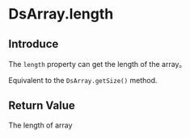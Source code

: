 # DsArray.length

## Introduce

The `length` property can get the length of the array。

Equivalent to the `DsArray.getSize()` method.

## Return Value

The length of array
